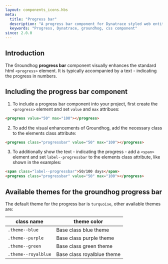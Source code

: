```yaml
---
layout: components_icons.hbs
meta:
  title: "Progress bar"
  description: "A progress bar component for Dynatrace styled web entities with css and markup examples."
  keywords: "Progress, Dynatrace, groundhog, css component"
since: 2.0.0
---
```


## Introduction
The Groundhog **progress bar** component visually enhances the standard html `<progress>` element. It is typically accompanied by a text - indicating the progress in numbers.  

## Including the progress bar component
1. To include a progress bar component into your project, first create the `<progress>` element and set `value` and `max` attribues:
```html
<progress value="50" max="100"></progress>
```
2. To add the visual enhancements of Groundhog, add the necessary class to the elements class attribute:
```html
<progress class="progressbar" value="50" max="100"></progress>
```
3. To additionally show the text - indicating the progress - add a `<span>` element and set `label--progressbar` to the elements class attribute, like shown in the examples:
```html
<span class="label--progressbar">50/100 days</span>
<progress class="progressbar" value="50" max="100"></progress>
```

## Available themes for the groundhog progress bar

The default theme for the progress bar is `turquoise`, other available themes are:

| class name | theme color |
|------------|--------|
| `.theme--blue` | Base class blue theme |
| `.theme--purple` | Base class purple theme |
| `.theme--green` | Base class green theme |
| `.theme--royalblue` | Base class royalblue theme  |